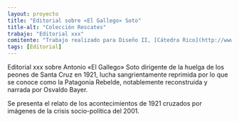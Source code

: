 ```yaml
---
layout: proyecto
title: "Editorial sobre «El Gallego» Soto"
title-alt: "Colección Rescates"
trabajo: "Editorial xxx"
comitente: "Trabajo realizado para Diseño II, [Cátedra Rico](http://www.catedrarico.com.ar), FADU--UBA."
tags: [Editorial]
---
```


Editorial xxx sobre Antonio «El Gallego» Soto dirigente de la huelga de los peones de Santa Cruz en 1921, lucha sangrientamente reprimida por lo que se conoce como la Patagonia Rebelde, notablemente reconstruida y narrada por Osvaldo Bayer.

Se presenta el relato de los acontecimientos de 1921 cruzados por imágenes de la crisis socio-política del 2001.

<div class="fotorama"
     data-nav="thumbs">
     <img src="{{ site.baseurl }}/img/2013_heraldo-1.jpg" data-caption="Tapa" alt="" />
     <img src="{{ site.baseurl }}/img/2013_heraldo-2.jpg" data-caption="Interior" alt="" />
     <img src="{{ site.baseurl }}/img/2013_heraldo-3.jpg" data-caption="Interior" alt="" />
     <img src="{{ site.baseurl }}/img/2013_heraldo-4.jpg" data-caption="Interior" alt="" />
     <img src="{{ site.baseurl }}/img/2013_heraldo-5.jpg" data-caption="Interior" alt="" />
     <img src="{{ site.baseurl }}/img/2013_heraldo-6.jpg" data-caption="Interior" alt="" />
     <img src="{{ site.baseurl }}/img/2013_heraldo-7.jpg" data-caption="Contratapa" alt="" />
</div>
